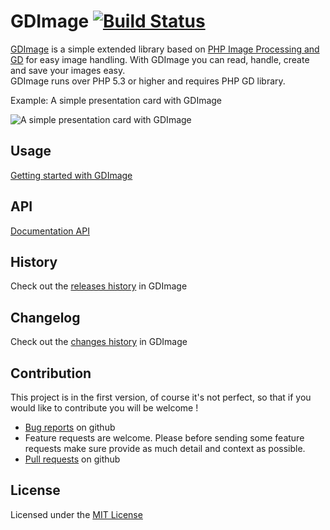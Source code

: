 GDImage [![Build Status](https://travis-ci.org/joseluisq/gdimage.svg?branch=master)](https://travis-ci.org/joseluisq/gdimage)
====

[GDImage](http://joseluisq.github.io/gdimage/) is a simple extended library based on [PHP Image Processing and GD](http://php.net/manual/en/book.image.php) for easy image handling. 
With GDImage you can read, handle, create and save your images easy.<br>
GDImage runs over PHP 5.3 or higher and requires PHP GD library.

Example: A simple presentation card with GDImage

![A simple presentation card with GDImage](http://joseluisq.github.io/gdimage/img/card.jpg)

## Usage
[Getting started with GDImage](http://joseluisq.github.io/gdimage/#usage)

## API
[Documentation API](http://joseluisq.github.io/gdimage/#documentation)

## History
Check out the [releases history](https://github.com/joseluisq/gdimage/releases) in GDImage

## Changelog
Check out the [changes history](https://github.com/joseluisq/gdimage/wiki/changelog) in GDImage

## Contribution

This project is in the first version, of course it's not perfect, so that if you would like to contribute you will be welcome !

* [Bug reports](https://github.com/joseluisq/gdimage/issues) on github
* Feature requests are welcome. Please before sending some feature requests make sure provide as much detail and context as possible.
* [Pull requests](https://github.com/joseluisq/gdimage/pulls) on github

## License
Licensed under the [MIT License](http://opensource.org/licenses/MIT)

